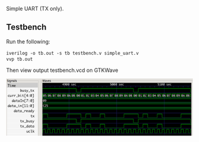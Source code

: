 Simple UART (TX only).

## Testbench

Run the following:

```
iverilog -o tb.out -s tb testbench.v simple_uart.v 
vvp tb.out
```

Then view output testbench.vcd on GTKWave 

![testbench output](tb.png)
